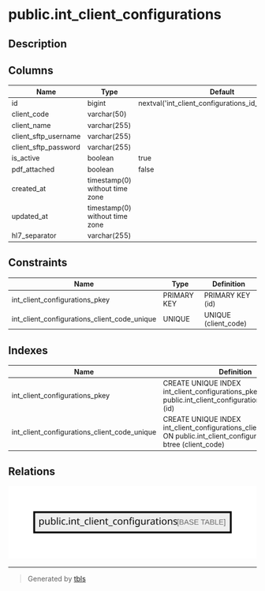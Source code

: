 # public.int_client_configurations

## Description

## Columns

| Name                 | Type                           | Default                                               | Nullable |
| -------------------- | ------------------------------ | ----------------------------------------------------- | -------- |
| id                   | bigint                         | nextval('int_client_configurations_id_seq'::regclass) | false    |
| client_code          | varchar(50)                    |                                                       | false    |
| client_name          | varchar(255)                   |                                                       | true     |
| client_sftp_username | varchar(255)                   |                                                       | false    |
| client_sftp_password | varchar(255)                   |                                                       | false    |
| is_active            | boolean                        | true                                                  | false    |
| pdf_attached         | boolean                        | false                                                 | false    |
| created_at           | timestamp(0) without time zone |                                                       | true     |
| updated_at           | timestamp(0) without time zone |                                                       | true     |
| hl7_separator        | varchar(255)                   |                                                       | true     |

## Constraints

| Name                                         | Type        | Definition           |
| -------------------------------------------- | ----------- | -------------------- |
| int_client_configurations_pkey               | PRIMARY KEY | PRIMARY KEY (id)     |
| int_client_configurations_client_code_unique | UNIQUE      | UNIQUE (client_code) |

## Indexes

| Name                                         | Definition                                                                                                                     |
| -------------------------------------------- | ------------------------------------------------------------------------------------------------------------------------------ |
| int_client_configurations_pkey               | CREATE UNIQUE INDEX int_client_configurations_pkey ON public.int_client_configurations USING btree (id)                        |
| int_client_configurations_client_code_unique | CREATE UNIQUE INDEX int_client_configurations_client_code_unique ON public.int_client_configurations USING btree (client_code) |

## Relations

![er](public.int_client_configurations.svg)

---

> Generated by [tbls](https://github.com/k1LoW/tbls)
